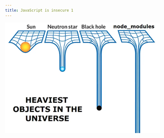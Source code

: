 ```yaml
---
title: JavaScript is insecure 1
---
```


<img class="mx-auto" src="./node_modules.webp" alt="Node Modules" width="600">

<!--
D: JS package manager download the entire internet for every project.
  - unknown sources
  - vulnerabilities

A: same problem for Maven and NuGet.
  - npm audit
  - exploit database
  - support on GitHub
-->

